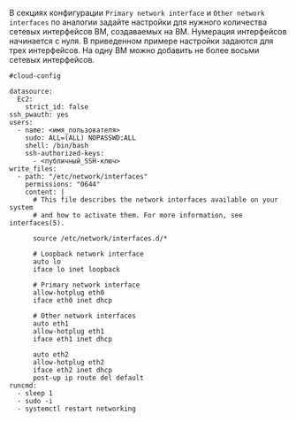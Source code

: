 В секциях конфигурации `Primary network interface` и `Other network interfaces` по аналогии задайте настройки для нужного количества сетевых интерфейсов ВМ, создаваемых на ВМ. Нумерация интерфейсов начинается с нуля. В приведенном примере настройки задаются для трех интерфейсов. На одну ВМ можно добавить не более восьми сетевых интерфейсов.

```
#cloud-config

datasource:
  Ec2:
    strict_id: false
ssh_pwauth: yes
users:
  - name: <имя_пользователя>
    sudo: ALL=(ALL) NOPASSWD:ALL
    shell: /bin/bash
    ssh-authorized-keys:
      - <публичный_SSH-ключ>
write_files:
  - path: "/etc/network/interfaces"
    permissions: "0644"
    content: |
      # This file describes the network interfaces available on your system
      # and how to activate them. For more information, see interfaces(5).

      source /etc/network/interfaces.d/*

      # Loopback network interface
      auto lo
      iface lo inet loopback

      # Primary network interface
      allow-hotplug eth0
      iface eth0 inet dhcp

      # Other network interfaces
      auto eth1
      allow-hotplug eth1
      iface eth1 inet dhcp

      auto eth2
      allow-hotplug eth2
      iface eth2 inet dhcp
      post-up ip route del default
runcmd:
  - sleep 1
  - sudo -i
  - systemctl restart networking
```